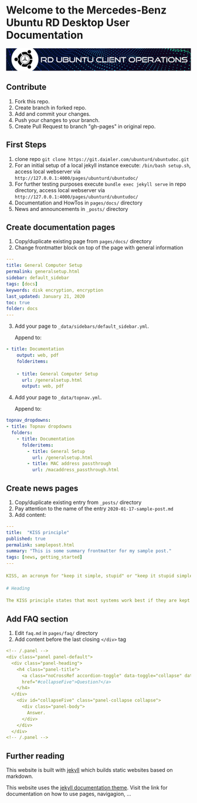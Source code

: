 # Welcome to the Mercedes-Benz Ubuntu RD Desktop User Documentation

[![Ubuntu client operations](/images/ubuntu_client_operations.png)](https://git.daimler.com/pages/ubunturd/ubuntudoc/)

## Contribute

1. Fork this repo.
2. Create branch in forked repo.
3. Add and commit your changes.
4. Push your changes to your branch.
5. Create Pull Request to branch "gh-pages" in original repo.

## First Steps

1. clone repo `git clone https://git.daimler.com/ubunturd/ubuntudoc.git`
2. For an initial setup of a local jekyll instance execute: `/bin/bash setup.sh`, access local webserver via `http://127.0.0.1:4000/pages/ubunturd/ubuntudoc/`
3. For further testing purposes execute `bundle exec jekyll serve` in repo directory, access local webserver via `http://127.0.0.1:4000/pages/ubunturd/ubuntudoc/`
4. Documentation and HowTos in `pages/docs/` directory
5. News and announcements in `_posts/` directory

## Create documentation pages

1. Copy/duplicate existing page from `pages/docs/` directory
2. Change frontmatter block on top of the page with general information

```YAML
---
title: General Computer Setup
permalink: generalsetup.html
sidebar: default_sidebar
tags: [docs]
keywords: disk encryption, encryption
last_updated: January 21, 2020
toc: true
folder: docs
---
```

3. Add your page to `_data/sidebars/default_sidebar.yml`.  

   Append to:  

```YAML
- title: Documentation
    output: web, pdf
    folderitems:

    - title: General Computer Setup
      url: /generalsetup.html
      output: web, pdf
```

4. Add your page to `_data/topnav.yml`.  

   Append to:  

```YAML
topnav_dropdowns:
- title: Topnav dropdowns
  folders:
    - title: Documentation
      folderitems:
        - title: General Setup
          url: /generalsetup.html
        - title: MAC address passthrough
          url: /macaddress_passthrough.html
```

## Create news pages

1. Copy/duplicate existing entry from `_posts/` directory
2. Pay attention to the name of the entry `2020-01-17-sample-post.md`
3. Add content:

```YAML
---
title:  "KISS principle"
published: true
permalink: samplepost.html
summary: "This is some summary frontmatter for my sample post."
tags: [news, getting_started]
---

KISS, an acronym for "keep it simple, stupid" or "keep it stupid simple", is a design principle noted by the U.S. Navy in 1960.

# Heading

The KISS principle states that most systems work best if they are kept simple rather than made complicated
```

## Add FAQ section

1. Edit `faq.md` in `pages/faq/` directory
2. Add content before the last closing `</div>` tag

```YAML
<!-- /.panel -->
<div class="panel panel-default">
  <div class="panel-heading">
    <h4 class="panel-title">
      <a class="noCrossRef accordion-toggle" data-toggle="collapse" data-parent="#accordion"
      href="#collapseFive">Question?</a>
    </h4>
  </div>
    <div id="collapseFive" class="panel-collapse collapse">
      <div class="panel-body">
        Answer.
      </div>
    </div>
  </div>
<!-- /.panel -->
```

## Further reading

This website is built with [jekyll](https://jekyllrb.com/) which builds static websites based on markdown.

This website uses the [jekyll documentation theme](https://idratherbewriting.com/documentation-theme-jekyll/). Visit the link for documentation on how to use pages, navigagion, ...
